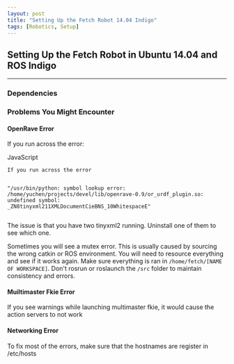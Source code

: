 ```yaml
---
layout: post
title: "Setting Up the Fetch Robot 14.04 Indigo"
tags: [Robotics, Setup]
---
```


## Setting Up the Fetch Robot in Ubuntu 14.04 and ROS Indigo


---

### Dependencies



### Problems You Might Encounter

#### OpenRave Error
If you run across the error:

<div class="code-block-container">
  <div class="code-block-header">
    <span>JavaScript</span>
  </div>
  <pre><code class="language-bash">If you run across the error

"/usr/bin/python:
symbol lookup error:
/home/yuchen/projects/devel/lib/openrave-0.9/or_urdf_plugin.so:
undefined symbol: _ZN8tinyxml211XMLDocumentCieBNS_10WhitespaceE"</code></pre>
</div>

The issue is that you have two tinyxml2 running. Uninstall one of them to see which one.

Sometimes you will see a mutex error. This is usually caused by sourcing the wrong catkin or ROS environment. You will need to resource everything and see if it works again. Make sure everything is ran in `/home/fetch/[NAME OF WORKSPACE]`. Don't rosrun or roslaunch the `/src` folder to maintain consistency and errors.

#### Muiltimaster Fkie Error
If you see warnings while launching multimaster fkie, it would cause the action
servers to not work 

#### Networking Error
To fix most of the errors, make sure that the hostnames are register in /etc/hosts
